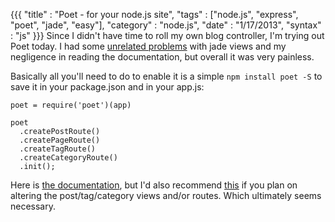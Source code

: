 {{{
  "title" : "Poet - for your node.js site",
  "tags"  : ["node.js", "express", "poet", "jade", "easy"],
  "category" : "node.js",
  "date" : "1/17/2013",
  "syntax" : "js"
}}}
Since I didn't have time to roll my own blog controller, I'm trying out Poet today. 
I had some [unrelated problems](http://stackoverflow.com/questions/14409242/tracking-down-a-routing-error-with-node-express) 
with jade views and my negligence in reading the documentation, but overall it was very painless.

Basically all you'll need to do to enable it is a simple `npm install poet -S` to save it in your package.json and in your app.js:

    poet = require('poet')(app)
    
    poet
      .createPostRoute()
      .createPageRoute()
      .createTagRoute()
      .createCategoryRoute()
      .init();

Here is [the documentation](http://jsantell.github.com/poet/), but I'd also recommend [this](https://github.com/jsantell/poet/tree/master/examples) if you plan on altering the post/tag/category views and/or routes.
Which ultimately seems necessary.
